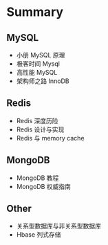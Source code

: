 # Summary
## MySQL
- 小册 MySQL 原理
- 极客时间 Mysql
- 高性能 MySQL
- 架构师之路 InnoDB

## Redis
- Redis 深度历险
- Redis 设计与实现
- Redis 与 memory cache

## MongoDB
- MongoDB 教程
- MongoDB 权威指南

## Other
- 关系型数据库与非关系型数据库
- Hbase 列式存储